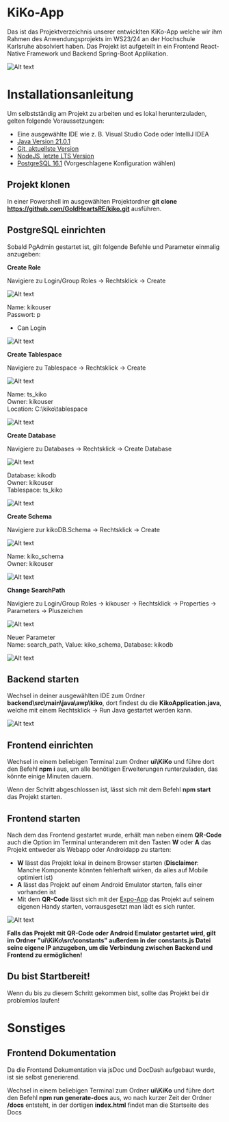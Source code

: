 # KiKo-App

Das ist das Projektverzeichnis unserer entwicklten KiKo-App welche wir ihm Rahmen des Anwendungsprojekts im WS23/24 an der Hochschule Karlsruhe absolviert haben. Das Projekt ist aufgeteilt in ein Frontend React-Native Framework und Backend Spring-Boot Applikation.

![Alt text](/ui/KiKo/src/assets/logo-kiko.png "KiKo")

# Installationsanleitung

Um selbstständig am Projekt zu arbeiten und es lokal herunterzuladen, gelten folgende Voraussetzungen: 

- Eine ausgewählte IDE wie z. B. Visual Studio Code oder IntelliJ IDEA
 - [Java Version 21.0.1](https://jdk.java.net/21/)
 - [Git, aktuellste Version](https://git-scm.com/download/win)
 - [NodeJS, letzte LTS Version](https://nodejs.org/en/download)
 - [PostgreSQL 16.1](https://www.enterprisedb.com/downloads/postgres-postgresql-downloads) (Vorgeschlagene Konfiguration wählen)
 

## Projekt klonen

In einer Powershell im ausgewählten Projektordner **git clone https://github.com/GoldHeartsRE/kiko.git** ausführen.

## PostgreSQL einrichten

Sobald PgAdmin gestartet ist, gilt folgende Befehle und Parameter einmalig anzugeben:

**Create Role**  

Navigiere zu Login/Group Roles -> Rechtsklick -> Create

![Alt text](/ui/KiKo/src/assets/Installationsanleitung/Create-role1.png)

Name: kikouser  
Passwort: p  
- Can Login

![Alt text](/ui/KiKo/src/assets/Installationsanleitung/Create-role2.png)


**Create Tablespace**

Navigiere zu Tablespace -> Rechtsklick -> Create

![Alt text](/ui/KiKo/src/assets/Installationsanleitung/Create-tablespace1.png)

Name: ts_kiko  
Owner: kikouser  
Location: C:\kiko\tablespace

![Alt text](/ui/KiKo/src/assets/Installationsanleitung/Create-tablespace2.png)


**Create Database**

Navigiere zu Databases -> Rechtsklick -> Create Database

![Alt text](/ui/KiKo/src/assets/Installationsanleitung/Create-database1.png)

Database: kikodb  
Owner: kikouser  
Tablespace: ts_kiko

![Alt text](/ui/KiKo/src/assets/Installationsanleitung/Create-database2.png)


**Create Schema**  

Navigiere zur kikoDB.Schema -> Rechtsklick -> Create

![Alt text](/ui/KiKo/src/assets/Installationsanleitung/Create-schema1.png)

Name: kiko_schema  
Owner: kikouser

![Alt text](/ui/KiKo/src/assets/Installationsanleitung/Create-schema2.png)

**Change SearchPath**

Navigiere zu Login/Group Roles -> kikouser -> Rechtsklick -> Properties -> Parameters -> Pluszeichen

![Alt text](/ui/KiKo/src/assets/Installationsanleitung/change-searchpath1.png)
  
Neuer Parameter  
Name: search_path, Value: kiko_schema, Database: kikodb

![Alt text](/ui/KiKo/src/assets/Installationsanleitung/change-searchpath2.png)


## Backend starten

Wechsel in deiner ausgewählten IDE zum Ordner **backend\src\main\java\awp\kiko**, dort findest du die **KikoApplication.java**, welche mit einem Rechtsklick -> Run Java gestartet werden kann.

![Alt text](/ui/KiKo/src/assets/Installationsanleitung/backend1.png)


## Frontend einrichten

Wechsel in einem beliebigen Terminal zum Ordner **ui\KiKo** und führe dort den Befehl **npm i** aus, um alle benötigen Erweiterungen runterzuladen, das könnte einige Minuten dauern.

Wenn der Schritt abgeschlossen ist, lässt sich mit dem Befehl **npm start** das Projekt starten.

## Frontend starten

Nach dem das Frontend gestartet wurde, erhält man neben einem **QR-Code** auch die Option im Terminal unteranderem mit den Tasten **W** oder **A** das Projekt entweder als Webapp oder Androidapp zu starten:

 - **W** lässt das Projekt lokal in deinem Browser starten (**Disclaimer**: Manche Komponente könnten fehlerhaft wirken, da alles auf Mobile optimiert ist)
 - **A** lässt das Projekt auf einem Android Emulator starten, falls einer vorhanden ist
 - Mit dem **QR-Code** lässt sich mit der [Expo-App](https://play.google.com/store/apps/details?id=host.exp.exponent&hl=de&gl=US) das Projekt auf seinem eigenen Handy starten, vorrausgesetzt man lädt es sich runter.

 ![Alt text](/ui/KiKo/src/assets/Installationsanleitung/expostart.png)


**Falls das Projekt mit QR-Code oder Android Emulator gestartet wird, gilt im Ordner "ui\KiKo\src\constants" außerdem in der constants.js Datei seine eigene IP anzugeben, um die Verbindung zwischen Backend und Frontend zu ermöglichen!**
## Du bist Startbereit!

Wenn du bis zu diesem Schritt gekommen bist, sollte das Projekt bei dir problemlos laufen!

# Sonstiges
## Frontend Dokumentation
Da die Frontend Dokumentation via jsDoc und DocDash aufgebaut wurde, ist sie selbst generierend.

Wechsel in einem beliebigen Terminal zum Ordner **ui\KiKo** und führe dort den Befehl **npm run generate-docs** aus, wo nach kurzer Zeit der Ordner **/docs** entsteht, in der dortigen **index.html** findet man die Startseite des Docs